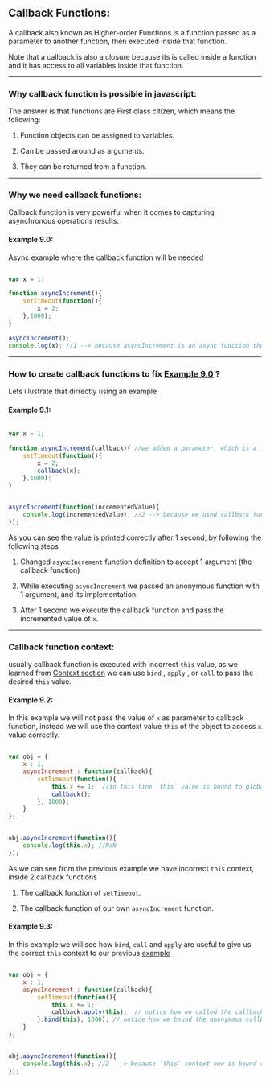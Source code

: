 ## Callback Functions:

A callback also known as Higher-order Functions is a function passed as a parameter to another function, then executed inside that function.

Note that a callback is also a closure because its is called inside a function and it has access to all variables inside that function.


---

### Why callback function is possible in javascript:

The answer is that functions are First class citizen, which means the following:

1. Function objects can be assigned to variables.

2. Can be passed around as arguments.

3. They can be returned from a function.


---

### Why we need callback functions:

Callback function is very powerful when it comes to capturing asynchronous operations results.


#### Example 9.0:

Async example where the callback function will be needed

```javascript

var x = 1;

function asyncIncrement(){
	setTimeout(function(){
		x = 2;
	},1000);
}

asyncIncrement();
console.log(x); //1 --> because asyncIncrement is an async function the value of x is incremented later after 1 second, and our console.log picked the old value.

```

---


### How to create callback functions to fix [Example 9.0](callbackFunctions.md#example-90) ?

Lets illustrate that dirrectly using an example

#### Example 9.1:

```javascript

var x = 1;

function asyncIncrement(callback){ //we added a parameter, which is a function that will be executed later
	setTimeout(function(){
		x = 2;
		callback(x);
	},1000);
}


asyncIncrement(function(incrementedValue){
	console.log(incrementedValue); //2 --> because we used callback function to capture the value when it is ready after 1 second
});

```

As you can see the value is printed correctly after 1 second, by following the following steps

1. Changed `asyncIncrement` function definition to accept 1 argument (the callback function)

2. While executing `asyncIncrement` we passed an anonymous function with 1 argument, and its implementation.

3. After 1 second we execute the callback function and pass the incremented value of `x`.

---

### Callback function context:

usually callback function is executed with incorrect `this` value, as we learned from [Context section](context.md) we can use `bind` , `apply` , or `call` to pass the desired `this` value.

#### Example 9.2:

In this example we will not pass the value of `x` as parameter to callback function, instead we will use the context value `this` of the object to access `x` value correctly.

```javascript

var obj = {
	x : 1,
	asyncIncrement : function(callback){
		setTimeout(function(){
		    this.x += 1;  //in this line `this` value is bound to global window object, not the current object, thats why the result of this.x is undefined and undefined += 1 is NaN
			callback();
		}, 1000);
	}
};


obj.asyncIncrement(function(){
	console.log(this.x); //NaN
});

```

As we can see from the previous example we have incorrect `this` context, inside 2 callback functions

1. The callback function of `setTimeout`.

2. The callback function of our own `asyncIncrement` function.


#### Example 9.3:

In this example we will see how `bind`, `call` and `apply` are useful to give us the correct `this` context to our previous [example](callbackFunction.md#example-92)

```javascript

var obj = {
	x : 1,
	asyncIncrement : function(callback){
		setTimeout(function(){
		    this.x += 1;
			callback.apply(this);  // notice how we called the callback function using apply to pass the correct `this` context 
		}.bind(this), 1000); // notice how we bound the anonymous callback function of setTimeout using bind(this)
	}
};


obj.asyncIncrement(function(){
	console.log(this.x); //2  --> because `this` context now is bound correctly to obj
});


```







